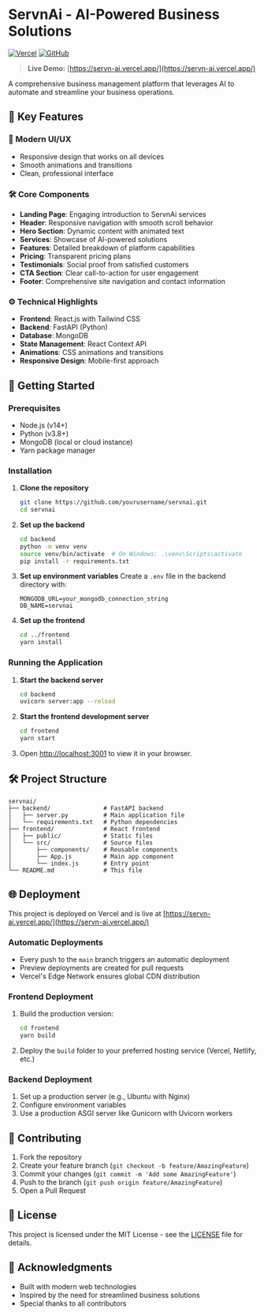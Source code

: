 # ServnAi - AI-Powered Business Solutions

[![Vercel](https://img.shields.io/badge/Vercel-000000?style=for-the-badge&logo=vercel&logoColor=white)](https://servn-ai.vercel.app/)
[![GitHub](https://img.shields.io/badge/GitHub-100000?style=for-the-badge&logo=github&logoColor=white)](https://github.com/beingcrazyasalways/ServnAi)

> **Live Demo:** [https://servn-ai.vercel.app/](https://servn-ai.vercel.app/)

A comprehensive business management platform that leverages AI to automate and streamline your business operations.

## 🌟 Key Features

### 🚀 Modern UI/UX
- Responsive design that works on all devices
- Smooth animations and transitions
- Clean, professional interface

### 🛠️ Core Components
- **Landing Page**: Engaging introduction to ServnAi services
- **Header**: Responsive navigation with smooth scroll behavior
- **Hero Section**: Dynamic content with animated text
- **Services**: Showcase of AI-powered solutions
- **Features**: Detailed breakdown of platform capabilities
- **Pricing**: Transparent pricing plans
- **Testimonials**: Social proof from satisfied customers
- **CTA Section**: Clear call-to-action for user engagement
- **Footer**: Comprehensive site navigation and contact information

### ⚙️ Technical Highlights
- **Frontend**: React.js with Tailwind CSS
- **Backend**: FastAPI (Python)
- **Database**: MongoDB
- **State Management**: React Context API
- **Animations**: CSS animations and transitions
- **Responsive Design**: Mobile-first approach

## 🚀 Getting Started

### Prerequisites
- Node.js (v14+)
- Python (v3.8+)
- MongoDB (local or cloud instance)
- Yarn package manager

### Installation

1. **Clone the repository**
   ```bash
   git clone https://github.com/yourusername/servnai.git
   cd servnai
   ```

2. **Set up the backend**
   ```bash
   cd backend
   python -m venv venv
   source venv/bin/activate  # On Windows: .\venv\Scripts\activate
   pip install -r requirements.txt
   ```

3. **Set up environment variables**
   Create a `.env` file in the backend directory with:
   ```
   MONGODB_URL=your_mongodb_connection_string
   DB_NAME=servnai
   ```

4. **Set up the frontend**
   ```bash
   cd ../frontend
   yarn install
   ```

### Running the Application

1. **Start the backend server**
   ```bash
   cd backend
   uvicorn server:app --reload
   ```

2. **Start the frontend development server**
   ```bash
   cd frontend
   yarn start
   ```

3. Open [http://localhost:3001](http://localhost:3001) to view it in your browser.

## 🛠️ Project Structure

```
servnai/
├── backend/               # FastAPI backend
│   ├── server.py          # Main application file
│   └── requirements.txt   # Python dependencies
├── frontend/              # React frontend
│   ├── public/            # Static files
│   └── src/               # Source files
│       ├── components/    # Reusable components
│       ├── App.js         # Main app component
│       └── index.js       # Entry point
└── README.md              # This file
```

## 🌐 Deployment

This project is deployed on Vercel and is live at [https://servn-ai.vercel.app/](https://servn-ai.vercel.app/)

### Automatic Deployments
- Every push to the `main` branch triggers an automatic deployment
- Preview deployments are created for pull requests
- Vercel's Edge Network ensures global CDN distribution

### Frontend Deployment
1. Build the production version:
   ```bash
   cd frontend
   yarn build
   ```
2. Deploy the `build` folder to your preferred hosting service (Vercel, Netlify, etc.)

### Backend Deployment
1. Set up a production server (e.g., Ubuntu with Nginx)
2. Configure environment variables
3. Use a production ASGI server like Gunicorn with Uvicorn workers

## 🤝 Contributing

1. Fork the repository
2. Create your feature branch (`git checkout -b feature/AmazingFeature`)
3. Commit your changes (`git commit -m 'Add some AmazingFeature'`)
4. Push to the branch (`git push origin feature/AmazingFeature`)
5. Open a Pull Request

## 📝 License

This project is licensed under the MIT License - see the [LICENSE](LICENSE) file for details.

## 🙏 Acknowledgments

- Built with modern web technologies
- Inspired by the need for streamlined business solutions
- Special thanks to all contributors
